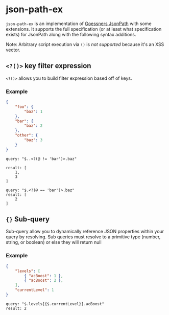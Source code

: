 # json-path-ex

`json-path-ex` is an implementation of [Goessners JsonPath](https://goessner.net/articles/JsonPath/) with some extensions. It supports the full specification (or at least what specification exists) for JsonPath along with the following syntax additions.

Note: Arbitrary script execution via `()` is *not supported* because it's an XSS vector.

## `<?()>` key filter expression

`<?()>` allows you to build filter expression based off of keys.

### Example

```json
{
	"foo": {
		"baz": 1
	},
	"bar": {
		"baz": 2
	},
	"other": {
		"baz": 3
	}
}
```

```
query: "$..<?(@ != 'bar')>.baz"

result: [
	1,
	3
]
```

```
query: "$.<?(@ == 'bar')>.baz"
result: [
	2
]
```

## `{}` Sub-query

Sub-query allow you to dynamically reference JSON properties within your query by resolving. Sub queries must resolve to a primitive type (number, string, or boolean) or else they will return null

### Example

```json
{
	"levels": [
		{ "acBoost": 1 },
		{ "acBoost": 2 },
	],
	"currentLevel": 1
}
```

```
query: "$.levels[{$.currentLevel}].acBoost"
result: 2
```
